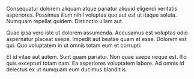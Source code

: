 Consequatur dolorem aliquam atque pariatur aliquid eligendi veritatis asperiores. Possimus illum nihil voluptas quo aut est ut itaque soluta. Numquam repellat quidem. Distinctio ullam aut.
 Quae ipsa vero iste ut dolorem assumenda. Accusamus est voluptas odio aspernatur placeat saepe. Impedit aut beatae quam et esse. Dolorem est qui. Quo voluptatem in ut omnis totam eum et corrupti.
 Et id vitae aut autem. Sunt quam pariatur. Non quae saepe neque est. Illo quis excepturi totam nam. Ea asperiores voluptatem labore. Ad omnis id delectus ex ut numquam eum ducimus blanditiis.